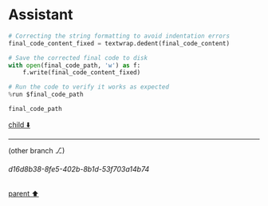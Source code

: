 # Assistant

```python
# Correcting the string formatting to avoid indentation errors
final_code_content_fixed = textwrap.dedent(final_code_content)

# Save the corrected final code to disk
with open(final_code_path, 'w') as f:
    f.write(final_code_content_fixed)

# Run the code to verify it works as expected
%run $final_code_path

final_code_path
```

[child ⬇️](#d16d8b38-8fe5-402b-8b1d-53f703a14b74)

---

(other branch ⎇)
###### d16d8b38-8fe5-402b-8b1d-53f703a14b74
[parent ⬆️](#17f2b539-f7de-4664-9121-6923e5aca4be)
